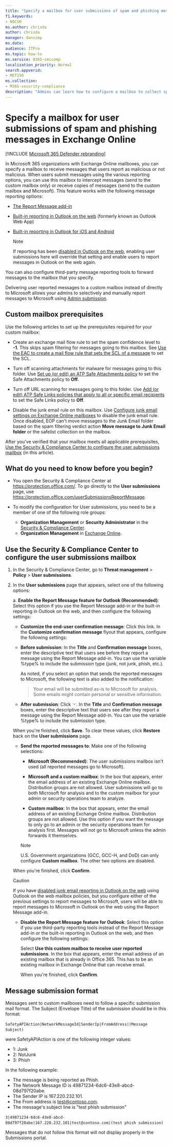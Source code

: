 ```yaml
---
title: "Specify a mailbox for user submissions of spam and phishing messages"
f1.keywords:
- NOCSH
ms.author: chrisda
author: chrisda
manager: dansimp
ms.date:
audience: ITPro
ms.topic: how-to
ms.service: O365-seccomp
localization_priority: Normal
search.appverid:
- MET150
ms.collection:
- M365-security-compliance
description: "Admins can learn how to configure a mailbox to collect spam and phishing email that are reported by users."
---
```


# Specify a mailbox for user submissions of spam and phishing messages in Exchange Online

[!INCLUDE [Microsoft 365 Defender rebranding](../includes/microsoft-defender-for-office.md)]


In Microsoft 365 organizations with Exchange Online mailboxes, you can specify a mailbox to receive messages that users report as malicious or not malicious. When users submit messages using the various reporting options, you can use this mailbox to intercept messages (send to the custom mailbox only) or receive copies of messages (send to the custom mailbox and Microsoft). This feature works with the following message reporting options:

- [The Report Message add-in](enable-the-report-message-add-in.md)

- [Built-in reporting in Outlook on the web](report-junk-email-and-phishing-scams-in-outlook-on-the-web-eop.md) (formerly known as Outlook Web App)

- [Built-in reporting in Outlook for iOS and Android](report-junk-email-and-phishing-scams-in-outlook-for-iOS-and-Android.md)

  > [!NOTE]
  > If reporting has been [disabled in Outlook on the web](report-junk-email-and-phishing-scams-in-outlook-on-the-web-eop.md#disable-or-enable-junk-email-reporting-in-outlook-on-the-web), enabling user submissions here will override that setting and enable users to report messages in Outlook on the web again.

You can also configure third-party message reporting tools to forward messages to the mailbox that you specify.

Delivering user reported messages to a custom mailbox instead of directly to Microsoft allows your admins to selectively and manually report messages to Microsoft using [Admin submission](admin-submission.md).

## Custom mailbox prerequisites

Use the following articles to set up the prerequisites required for your custom mailbox:

- Create an exchange mail flow rule to set the spam confidence level to **-1**. This skips spam filtering for messages going to this mailbox. See [Use the EAC to create a mail flow rule that sets the SCL of a message](https://docs.microsoft.com/microsoft-365/security/office-365-security/use-mail-flow-rules-to-set-the-spam-confidence-level-scl-in-messages?view=o365-worldwide#use-the-eac-to-create-a-mail-flow-rule-that-sets-the-scl-of-a-message) to set the SCL. 

- Turn off scanning attachments for malware for messages going to this folder. Use [Set up (or edit) an ATP Safe Attachments policy](https://docs.microsoft.com/microsoft-365/security/office-365-security/set-up-atp-safe-attachments-policies?view=o365-worldwide#step-2-set-up-or-edit-an-atp-safe-attachments-policy) to set the Safe Attachments policy to **Off**.

- Turn off URL scanning for messages going to this folder. Use [Add (or edit) ATP Safe Links policies that apply to all or specific email recipients](https://docs.microsoft.com/microsoft-365/security/office-365-security/set-up-atp-safe-links-policies?view=o365-worldwide#step-3-add-or-edit-atp-safe-links-policies-that-apply-to-all-or-specific-email-recipients) to set the Safe Links policy to **Off**.

- Disable the junk email rule on this mailbox. Use [Configure junk email settings on Exchange Online mailboxes](https://docs.microsoft.com/microsoft-365/security/office-365-security/configure-junk-email-settings-on-exo-mailboxes?view=o365-worldwide) to disable the junk email rule. Once disabled, EOP can't move messages to the Junk Email folder based on the spam filtering verdict action **Move message to Junk Email folder** or the safelist collection on the mailbox.

After you've verified that your mailbox meets all applicable prerequisites, [Use the Security & Compliance Center to configure the user submissions mailbox](#use-the-security--compliance-center-to-configure-the-user-submissions-mailbox) (in this article).

## What do you need to know before you begin?

- You open the Security & Compliance Center at <https://protection.office.com/>. To go directly to the **User submissions** page, use <https://protection.office.com/userSubmissionsReportMessage>.

- To modify the configuration for User submissions, you need to be a member of one of the following role groups:

  - **Organization Management** or **Security Administrator** in the [Security & Compliance Center](permissions-in-the-security-and-compliance-center.md).
  - **Organization Management** in [Exchange Online](https://docs.microsoft.com/Exchange/permissions-exo/permissions-exo#role-groups).

## Use the Security & Compliance Center to configure the user submissions mailbox

1. In the Security & Compliance Center, go to **Threat management** \> **Policy** \> **User submissions**.

2. In the **User submissions** page that appears, select one of the following options:

   a. **Enable the Report Message feature for Outlook (Recommended)**: Select this option if you use the Report Message add-in or the built-in reporting in Outlook on the web, and then configure the following settings:

      - **Customize the end-user confirmation message**: Click this link. In the **Customize confirmation message** flyout that appears, configure the following settings:

      - **Before submission**: In the **Title** and **Confirmation message** boxes, enter the descriptive text that users see before they report a message using the Report Message add-in. You can use the variable %type% to include the submission type (junk, not junk, phish, etc.).

        As noted, if you select an option that sends the reported messages to Microsoft, the following text is also added to the notification:

        > Your email will be submitted as-is to Microsoft for analysis. Some emails might contain personal or sensitive information.

      - **After submission**: Click ![Expand icon](../../media/scc-expand-icon.png). In the **Title** and **Confirmation message** boxes, enter the descriptive text that users see after they report a message using the Report Message add-in. You can use the variable %type% to include the submission type.

      When you're finished, click **Save**. To clear these values, click **Restore** back on the **User submissions** page.

      - **Send the reported messages to**: Make one of the following selections:

        - **Microsoft (Recommended)**: The user submissions mailbox isn't used (all reported messages go to Microsoft).

        - **Microsoft and a custom mailbox**: In the box that appears, enter the email address of an existing Exchange Online mailbox. Distribution groups are not allowed. User submissions will go to both Microsoft for analysis and to the custom mailbox for your admin or security operations team to analyze.

        - **Custom mailbox**: In the box that appears, enter the email address of an existing Exchange Online mailbox. Distribution groups are not allowed. Use this option if you want the message to only go to an admin or the security operations team for analysis first. Messages will not go to Microsoft unless the admin forwards it themselves.

        > [!NOTE]
        > U.S. Government organizations (GCC, GCC-H, and DoD) can only configure **Custom mailbox**. The other two options are disabled. 

      When you're finished, click **Confirm**.

      > [!CAUTION]
      > If you have [disabled junk email reporting in Outlook on the web](report-junk-email-and-phishing-scams-in-outlook-on-the-web-eop.md#disable-or-enable-junk-email-reporting-in-outlook-on-the-web) using Outlook on the web mailbox policies, but you configure either of the previous settings to report messages to Microsoft, users will be able to report messages to Microsoft in Outlook on the web using the Report Message add-in.

   - **Disable the Report Message feature for Outlook**: Select this option if you use third-party reporting tools instead of the Report Message add-in or the built-in reporting in Outlook on the web, and then configure the following settings:

      Select **Use this custom mailbox to receive user reported submissions**. In the box that appears, enter the email address of an existing mailbox that is already in Office 365. This has to be an existing mailbox in Exchange Online that can receive email.

      When you're finished, click **Confirm**.

## Message submission format

Messages sent to custom mailboxes need to follow a specific submission mail format. The Subject (Envelope Title) of the submission should be in this format:

`SafetyAPIAction|NetworkMessageId|SenderIp|FromAddress|(Message Subject)`

were SafetyAPIAction is one of the following integer values:

- 1: Junk
- 2: NotJunk
- 3: Phish

In the following example:

- The message is being reported as Phish.
- The Network Message ID is 49871234-6dc6-43e8-abcd-08d797f20abe.
- The Sender IP is 167.220.232.101.
- The From address is test@contoso.com.
- The message's subject line is "test phish submission"

`3|49871234-6dc6-43e8-abcd-08d797f20abe|167.220.232.101|test@contoso.com|(test phish submission)`

Messages that do not follow this format will not display properly in the Submissions portal.
